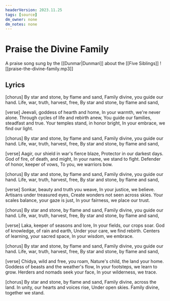```yaml
---
headerVersion: 2023.11.25
tags: [source]
dm_owner: none
dm_notes: none
---
```

# Praise the Divine Family

A praise song sung by the [[Dunmar|Dunmari]] about the [[Five Siblings]]
![[praise-the-divine-family.mp3]]
## Lyrics

[chorus]
By star and stone, by flame and sand,
Family divine, you guide our hand.
Life, war, truth, harvest, free,
By star and stone, by flame and sand,

[verse]
Jeevali, goddess of hearth and home,
In your warmth, we're never alone.
Through cycles of life and rebirth anew,
You guide our families, steadfast and true.
Your temples stand, in honor bright,
In your embrace, we find our light.

[chorus]
By star and stone, by flame and sand,
Family divine, you guide our hand.
Life, war, truth, harvest, free,
By star and stone, by flame and sand,

[verse]
Aagir, our shield in war's fierce blaze,
Protector in our darkest days.
God of fire, of death, and might,
In your name, we stand to fight.
Defender of honor, keeper of vows,
To you, we warriors bow.

[chorus]
By star and stone, by flame and sand,
Family divine, you guide our hand.
Life, war, truth, harvest, free,
By star and stone, by flame and sand,

[verse]
Sonkar, beauty and truth you weave,
In your justice, we believe.
Artisans under treasured eyes,
Create wonders not seen across skies.
Your scales balance, your gaze is just,
In your fairness, we place our trust.

[chorus]
By star and stone, by flame and sand,
Family divine, you guide our hand.
Life, war, truth, harvest, free,
By star and stone, by flame and sand,

[verse]
Laka, keeper of seasons and lore,
In your fields, our crops soar.
God of knowledge, of rain and earth,
Under your care, we find rebirth.
Centers of learning, your sacred space,
In your wisdom, we embrace.

[chorus]
By star and stone, by flame and sand,
Family divine, you guide our hand.
Life, war, truth, harvest, free,
By star and stone, by flame and sand,

[verse]
Chidya, wild and free, you roam,
Nature's child, the land your home.
Goddess of beasts and the weather's flow,
In your footsteps, we learn to grow.
Herders and nomads seek your face,
In your wilderness, we trace.

[chorus]
By star and stone, by flame and sand,
Family divine, across the land.
In unity, our hearts and voices rise,
Under open skies.
Family divine, together we stand.
